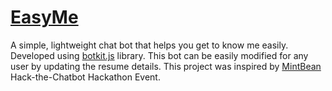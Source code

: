 # [EasyMe](https://easy-me.herokuapp.com/#)

A simple, lightweight chat bot that helps you get to know me easily.  Developed using [botkit.js](https://botkit.ai/) library.  This bot can be easily modified for any user by updating the resume details.  This project was inspired by [MintBean](https://www.mintbean.io/) Hack-the-Chatbot Hackathon Event.

